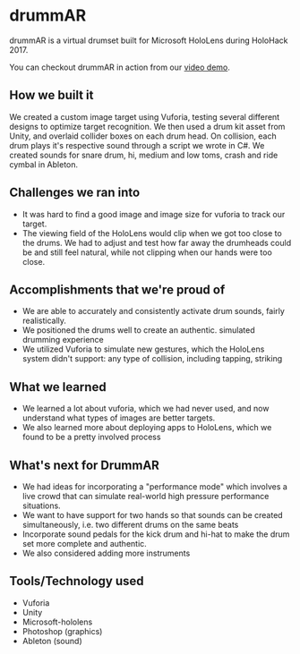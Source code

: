 # drummAR

drummAR is a virtual drumset built for Microsoft HoloLens during HoloHack 2017.

You can checkout drummAR in action from our [video demo](https://www.youtube.com/watch?v=Zas5JCjQb40&feature=youtu.be).

## How we built it
We created a custom image target using Vuforia, testing several different designs to optimize target recognition. We then used a drum kit asset from Unity, and overlaid collider boxes on each drum head. On collision, each drum plays it's respective sound through a script we wrote in C#. We created sounds for snare drum, hi, medium and low toms, crash and ride cymbal in Ableton.

## Challenges we ran into
- It was hard to find a good image and image size for vuforia to track our target.
- The viewing field of the HoloLens would clip when we got too close to the drums. We had to adjust and test how far away the drumheads could be and still feel natural, while not clipping when our hands were too close.

## Accomplishments that we're proud of
- We are able to accurately and consistently activate drum sounds, fairly realistically.
- We positioned the drums well to create an authentic. simulated drumming experience
- We utilized Vuforia to simulate new gestures, which the HoloLens system didn't support: any type of collision, including tapping, striking

## What we learned
- We learned a lot about vuforia, which we had never used, and now understand what types of images are better targets.
- We also learned more about deploying apps to HoloLens, which we found to be a pretty involved process

## What's next for DrummAR
- We had ideas for incorporating a "performance mode" which involves a live crowd that can simulate real-world high pressure performance situations.
- We want to have support for two hands so that sounds can be created simultaneously, i.e. two different drums on the same beats
- Incorporate sound pedals for the kick drum and hi-hat to make the drum set more complete and authentic.
- We also considered adding more instruments

## Tools/Technology used
- Vuforia
- Unity
- Microsoft-hololens
- Photoshop (graphics)
- Ableton (sound)

